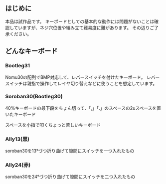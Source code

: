 ## はじめに
本品は試作品です。
キーボードとしての基本的な動作には問題がないことは確認していますが、ネジ穴位置や組み立て難易度に難があります。
その辺りご了承ください。

## どんなキーボード
### Bootleg31
Nomu30の配列でBMP対応して、レバースイッチを付けたキーボード。
レバースイッチは親指で操作してレイヤ切り替えなどに使うことを想定しています。

### Soroban30(Bootleg30)
40%キーボードの最下段をちょん切って、「,」「.」のスペースの2uスペースを置いたキーボード

スペースを小指で叩くちょっと苦しいキーボード

### Ally13(黒)
soroban30を13°づつ折り曲げて隙間にスイッチを一つ入れたもの

### Ally24(赤)
soroban30を24°づつ折り曲げて隙間にスイッチを二つ入れたもの

